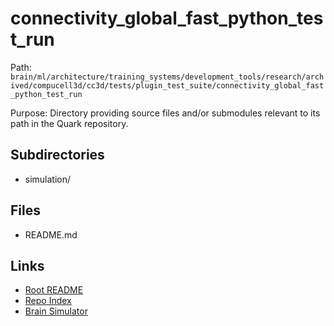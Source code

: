 # connectivity_global_fast_python_test_run

Path: `brain/ml/architecture/training_systems/development_tools/research/archived/compucell3d/cc3d/tests/plugin_test_suite/connectivity_global_fast_python_test_run`

Purpose: Directory providing source files and/or submodules relevant to its path in the Quark repository.

## Subdirectories
- simulation/

## Files
- README.md

## Links
- [Root README](../../../../../../../../../../../README.md)
- [Repo Index](../../../../../../../../../../../repo_index.json)
- [Brain Simulator](../../../../../../../../../../../brain/architecture/brain_simulator.py)
